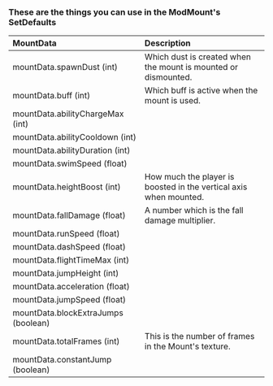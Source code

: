 ### These are the things you can use in the ModMount's SetDefaults

| MountData | Description                                                                                                                                                                                                                                                                                                                                                                                                                                                                                                                              |
| :--  | :--                                                                                                                                                                                                                                                                                                                                                                                                                                                                                                                                |
| mountData.spawnDust (int) | Which dust is created when the mount is mounted or dismounted. |
| mountData.buff (int) | Which buff is active when the mount is used. |
| mountData.abilityChargeMax (int) | |
| mountData.abilityCooldown (int) | |
| mountData.abilityDuration (int) | |
| mountData.swimSpeed (float) | |
| mountData.heightBoost (int) | How much the player is boosted in the vertical axis when mounted. |
| mountData.fallDamage (float) | A number which is the fall damage multiplier. |
| mountData.runSpeed (float) | |
| mountData.dashSpeed (float) | |
| mountData.flightTimeMax (int) | |
| mountData.jumpHeight (int) | |
| mountData.acceleration (float) | |
| mountData.jumpSpeed (float) | |
| mountData.blockExtraJumps (boolean) | |
| mountData.totalFrames (int) | This is the number of frames in the Mount's texture. |
| mountData.constantJump (boolean) | |
